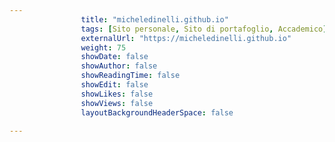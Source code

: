 ---
                title: "micheledinelli.github.io"
                tags: [Sito personale, Sito di portafoglio, Accademico]
                externalUrl: "https://micheledinelli.github.io"
                weight: 75
                showDate: false
                showAuthor: false
                showReadingTime: false
                showEdit: false
                showLikes: false
                showViews: false
                layoutBackgroundHeaderSpace: false
                ---

